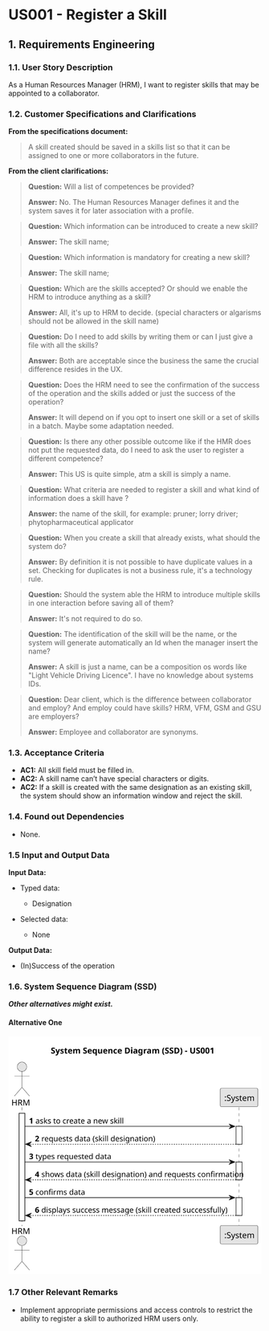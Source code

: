 # US001 - Register a Skill

## 1. Requirements Engineering

### 1.1. User Story Description

As a Human Resources Manager (HRM), I want to register skills that may
be appointed to a collaborator.

### 1.2. Customer Specifications and Clarifications

**From the specifications document:**

> A skill created should be saved in a skills list so that it can be assigned to one or more collaborators in the future.

**From the client clarifications:**

> **Question:** Will a list of competences be provided?
>
> **Answer:** No. The Human Resources Manager defines it and the system saves it for later association with a profile.

> **Question:** Which information can be introduced to create a new skill?
>
> **Answer:** The skill name;

> **Question:** Which information is mandatory for creating a new skill?
>
> **Answer:** The skill name;

> **Question:** Which are the skills accepted? Or should we enable the HRM to introduce anything as a skill?
>
> **Answer:** All, it's up to HRM to decide. (special characters or algarisms should not be allowed in the skill name)

> **Question:** Do I need to add skills by writing them or can I just give a file with all the skills?
>
> **Answer:** Both are acceptable since the business the same the crucial difference resides in the UX.

> **Question:** Does the HRM need to see the confirmation of the success of the operation and the skills added or just
> the success of the operation?
>
> **Answer:** It will depend on if you opt to insert one skill or a set of skills in a batch. Maybe some adaptation needed.

> **Question:** Is there any other possible outcome like if the HMR does not put the requested data, do I need to ask
> the user to register a different competence?
>
> **Answer:** This US is quite simple, atm a skill is simply a name.

> **Question:** What criteria are needed to register a skill and what kind of information does a skill have ?
>
> **Answer:** the name of the skill, for example: pruner; lorry driver; phytopharmaceutical applicator

> **Question:** When you create a skill that already exists, what should the system do?
>
> **Answer:** By definition it is not possible to have duplicate values in a set. Checking for duplicates is not a
> business rule, it's a technology rule.

> **Question:** Should the system able the HRM to introduce multiple skills in one interaction before saving all of them?
>
> **Answer:** It's not required to do so.

> **Question:** The identification of the skill will be the name, or the system will generate automatically an Id when the manager insert the name?
> 
> **Answer:** A skill is just a name, can be a composition os words like "Light Vehicle Driving Licence". I have no knowledge about systems IDs.

> **Question:** Dear client, which is the difference between collaborator and employ? And employ could have skills? HRM, VFM, GSM and GSU are employers?
>
> **Answer:** Employee and collaborator are synonyms.


### 1.3. Acceptance Criteria

* **AC1:** All skill field must be filled in.
* **AC2:** A skill name can’t have special characters or digits.
* **AC2:** If a skill is created with the same designation as an existing skill, the system should show an information window
  and reject the skill.

### 1.4. Found out Dependencies

* None.

### 1.5 Input and Output Data

**Input Data:**

* Typed data:
    * Designation

* Selected data:
    * None

**Output Data:**

* (In)Success of the operation

### 1.6. System Sequence Diagram (SSD)

**_Other alternatives might exist._**

#### Alternative One

![System Sequence Diagram - Alternative One](svg/us001-system-sequence-diagram-alternative-one.svg)

### 1.7 Other Relevant Remarks

* Implement appropriate permissions and access controls to restrict the ability to register a skill to authorized HRM users only.